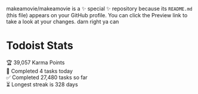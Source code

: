 makeamovie/makeamovie is a ✨ special ✨ repository because its `README.md` (this file) appears on your GitHub profile.
You can click the Preview link to take a look at your changes. darn right ya can

# Todoist Stats

<!-- TODO-IST:START -->
🏆  39,057 Karma Points           
🌸  Completed 4 tasks today           
✅  Completed 27,480 tasks so far           
⏳  Longest streak is 328 days
<!-- TODO-IST:END -->